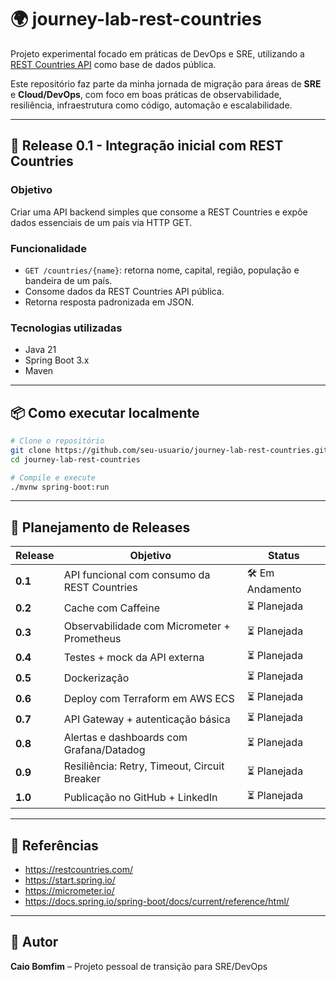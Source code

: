 # 🌍 journey-lab-rest-countries

Projeto experimental focado em práticas de DevOps e SRE, utilizando a [REST Countries API](https://restcountries.com/) como base de dados pública.

Este repositório faz parte da minha jornada de migração para áreas de **SRE** e **Cloud/DevOps**, com foco em boas práticas de observabilidade, resiliência, infraestrutura como código, automação e escalabilidade.

---

## 🚀 Release 0.1 - Integração inicial com REST Countries

### Objetivo
Criar uma API backend simples que consome a REST Countries e expõe dados essenciais de um país via HTTP GET.

### Funcionalidade
- `GET /countries/{name}`: retorna nome, capital, região, população e bandeira de um país.
- Consome dados da REST Countries API pública.
- Retorna resposta padronizada em JSON.

### Tecnologias utilizadas
- Java 21
- Spring Boot 3.x
- Maven

---

## 📦 Como executar localmente

```bash
# Clone o repositório
git clone https://github.com/seu-usuario/journey-lab-rest-countries.git
cd journey-lab-rest-countries

# Compile e execute
./mvnw spring-boot:run
```

---

## 📅 Planejamento de Releases

| Release   | Objetivo                                         | Status           |
|-----------|--------------------------------------------------|------------------|
| **0.1**   | API funcional com consumo da REST Countries      | 🛠️ Em Andamento |
| **0.2**   | Cache com Caffeine                               | ⏳ Planejada      |
| **0.3**   | Observabilidade com Micrometer + Prometheus      | ⏳ Planejada      |
| **0.4**   | Testes + mock da API externa                     | ⏳ Planejada      |
| **0.5**   | Dockerização                                     | ⏳ Planejada      |
| **0.6**   | Deploy com Terraform em AWS ECS                  | ⏳ Planejada      |
| **0.7**   | API Gateway + autenticação básica                | ⏳ Planejada      |
| **0.8**   | Alertas e dashboards com Grafana/Datadog         | ⏳ Planejada      |
| **0.9**   | Resiliência: Retry, Timeout, Circuit Breaker     | ⏳ Planejada      |
| **1.0**   | Publicação no GitHub + LinkedIn                  | ⏳ Planejada      |

---

## 📘 Referências
- https://restcountries.com/
- https://start.spring.io/
- https://micrometer.io/
- https://docs.spring.io/spring-boot/docs/current/reference/html/

---

## 📌 Autor
**Caio Bomfim** – Projeto pessoal de transição para SRE/DevOps
